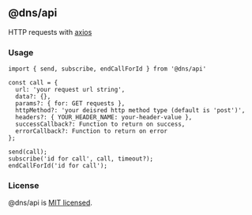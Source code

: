 ## @dns/api

HTTP requests with [axios](https://github.com/axios/axios)

### Usage
```
import { send, subscribe, endCallForId } from '@dns/api'

const call = {
  url: 'your request url string',
  data?: {},
  params?: { for: GET requests },
  httpMethod?: 'your deisred http method type (default is 'post')',
  headers?: { YOUR_HEADER_NAME: your-header-value },
  successCallback?: Function to return on success,
  errorCallback?: Function to return on error
};

send(call);
subscribe('id for call', call, timeout?);
endCallForId('id for call');
```

### License

@dns/api is [MIT licensed](./LICENSE).
